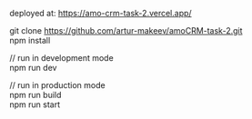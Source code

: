 deployed at: https://amo-crm-task-2.vercel.app/  

git clone https://github.com/artur-makeev/amoCRM-task-2.git  
npm install  

// run in development mode  
npm run dev  

// run in production mode  
npm run build  
npm run start  
